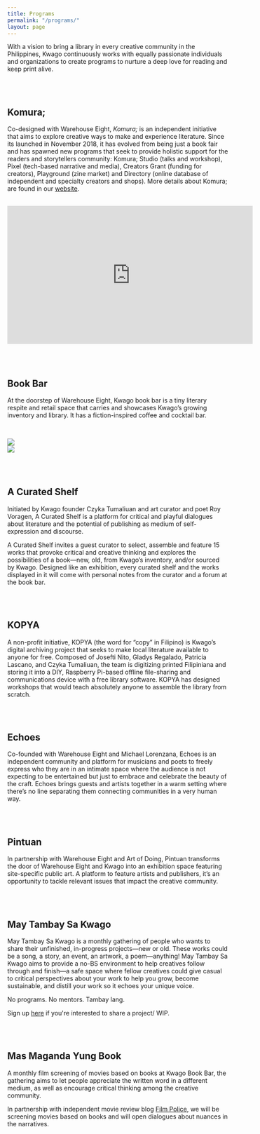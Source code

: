 ```yaml
---
title: Programs
permalink: "/programs/"
layout: page
---
```


With a vision to bring a library in every creative community in the Philippines, Kwago continuously works with equally passionate individuals and organizations to create programs to nurture a deep love for reading and keep print alive.

<br /><br />

Komura;
-------------

Co-designed with Warehouse Eight, *Komura;* is an independent initiative that aims to explore creative ways to make and experience literature. Since its launched in November 2018, it has evolved from being just a book fair and has spawned new programs that seek to provide holistic support for the readers and storytellers community: Komura; Studio (talks and workshop), Pixel (tech-based narrative and media), Creators Grant (funding for creators), Playground (zine market) and Directory (online database of independent and specialty creators and shops). More details about Komura; are found in our [website](http://www.hellokomura.com).


<br />
<iframe width="560" height="315" src="https://www.youtube.com/embed/AwgBz8ghyAs" frameborder="0" allow="autoplay; encrypted-media" allowfullscreen></iframe>


<br /><br />

Book Bar
-------------

At the doorstep of Warehouse Eight, Kwago book bar is a tiny literary respite and retail space that carries and showcases Kwago’s growing inventory and library. It has a fiction-inspired coffee and cocktail bar.

<br />

<img src="../assets/media/komura-1.jpg" /> <br />
<img src="../assets/media/komura-2.jpg" />

<br /><br />

A Curated Shelf
-------------

Initiated by Kwago founder Czyka Tumaliuan and art curator and poet Roy Voragen, A Curated Shelf is a platform for critical and playful dialogues about literature and the potential of publishing as medium of self-expression and discourse.

A Curated Shelf invites a guest curator to select, assemble and feature 15 works that provoke critical and creative thinking and explores the possibilities of a book—new, old, from Kwago’s inventory, and/or sourced by Kwago. Designed like an exhibition, every curated shelf and the works displayed in it will come with personal notes from the curator and a forum at the book bar.



<br /><br />

KOPYA
-------------

A non-profit initiative, KOPYA (the word for “copy” in Filipino) is Kwago’s digital archiving project that seeks to make local literature available to anyone for free. Composed of Josefti Nito, Gladys Regalado, Patricia Lascano, and Czyka Tumaliuan, the team is digitizing printed Filipiniana and storing it into a DIY, Raspberry Pi-based offline file-sharing and communications device with a free library software. KOPYA has designed workshops that would teach absolutely anyone to assemble the library from scratch.



<br /><br />

Echoes
-------------

Co-founded with Warehouse Eight and Michael Lorenzana, Echoes is an independent community and platform for musicians and poets to freely express who they are in an intimate space where the audience is not expecting to be entertained but just to embrace and celebrate the beauty of the craft. Echoes brings guests and artists together in a warm setting where there’s no line separating them connecting communities in a very human way.

<br /><br />

Pintuan
-------------

In partnership with Warehouse Eight and Art of Doing, Pintuan transforms the door of Warehouse Eight and Kwago into an exhibition space featuring site-specific public art. A platform to feature artists and publishers, it’s an opportunity to tackle relevant issues that impact the creative community.



<br /><br />

May Tambay Sa Kwago
-------------

May Tambay Sa Kwago is a monthly gathering of people who wants to share their unfinished, in-progress projects—new or old. These works could be a song, a story, an event, an artwork, a poem—anything! May Tambay Sa Kwago aims to provide a no-BS environment to help creatives follow through and finish—a safe space where fellow creatives could give casual to critical perspectives about your work to help you grow, become sustainable, and distill your work so it echoes your unique voice.

No programs. No mentors. Tambay lang.

Sign up [here](bit.ly/DraftZero) if you're interested to share a project/ WIP.


<br /><br />

Mas Maganda Yung Book
-------------

A monthly film screening of movies based on books at Kwago Book Bar, the gathering aims to let people appreciate the written word in a different medium, as well as encourage critical thinking among the creative community.

In partnership with independent movie review blog [Film Police](http://www.filmpolicereviews.com/), we will be screening movies based on books and will open dialogues about nuances in the narratives.
